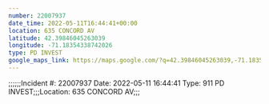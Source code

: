 ```yaml
---
number: 22007937
date_time: 2022-05-11T16:44:41+00:00
location: 635 CONCORD AV
latitude: 42.39846045263039
longitude: -71.18354338742026
type: PD INVEST
google_maps_link: https://maps.google.com/?q=42.39846045263039,-71.18354338742026
---
```


;;;;;;Incident #: 22007937  Date: 2022-05-11 16:44:41   Type: 911 PD INVEST;;;Location: 635 CONCORD AV;;;
